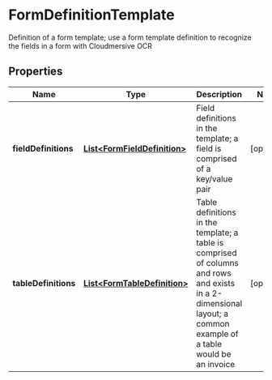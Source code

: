 

# FormDefinitionTemplate

Definition of a form template; use a form template definition to recognize the fields in a form with Cloudmersive OCR
## Properties

Name | Type | Description | Notes
------------ | ------------- | ------------- | -------------
**fieldDefinitions** | [**List&lt;FormFieldDefinition&gt;**](FormFieldDefinition.md) | Field definitions in the template; a field is comprised of a key/value pair |  [optional]
**tableDefinitions** | [**List&lt;FormTableDefinition&gt;**](FormTableDefinition.md) | Table definitions in the template; a table is comprised of columns and rows and exists in a 2-dimensional layout; a common example of a table would be an invoice |  [optional]



